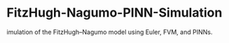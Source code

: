 # FitzHugh-Nagumo-PINN-Simulation
imulation of the FitzHugh–Nagumo model using Euler, FVM, and PINNs.
